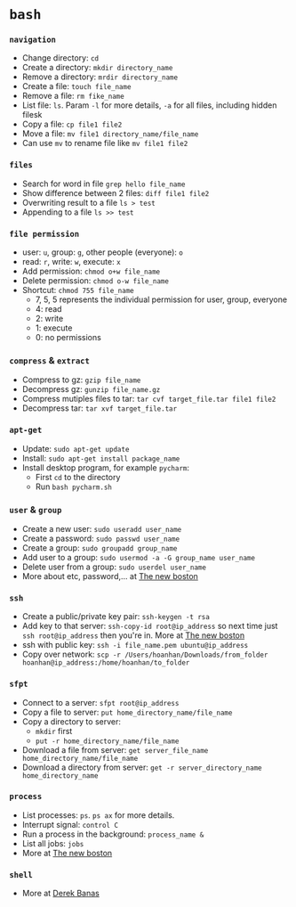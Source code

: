 # `bash`

### `navigation`
- Change directory: `cd`
- Create a directory: `mkdir directory_name`
- Remove a directory: `mrdir directory_name`
- Create a file: `touch file_name`
- Remove a file: `rm fike_name`
- List file: `ls`. Param `-l` for more details, `-a` for all files, including hidden filesk
- Copy a file: `cp file1 file2`
- Move a file: `mv file1 directory_name/file_name`
- Can use `mv` to rename file like `mv file1 file2`

### `files`
- Search for word in file `grep hello file_name`
- Show difference between 2 files: `diff file1 file2`
- Overwriting result to a file `ls > test`
- Appending to a file `ls >> test`

### `file permission`
- user: `u`, group: `g`, other people (everyone): `o`
- read: `r`, write: `w`, execute: `x`
- Add permission: `chmod o+w file_name`
- Delete permission: `chmod o-w file_name`
- Shortcut: `chmod 755 file_name`
  - 7, 5, 5 represents the individual permission for user, group, everyone
  - 4: read
  - 2: write
  - 1: execute
  - 0: no permissions

### `compress` & `extract`
- Compress to gz: `gzip file_name`
- Decompress gz: `gunzip file_name.gz`
- Compress mutiples files to tar: `tar cvf target_file.tar file1 file2`
- Decompress tar: `tar xvf target_file.tar`

### `apt-get`
- Update: `sudo apt-get update`
- Install: `sudo apt-get install package_name`
- Install desktop program, for example `pycharm`:
  - First `cd` to the directory
  - Run `bash pycharm.sh`

### `user` & `group`
- Create a new user: `sudo useradd user_name`
- Create a password: `sudo passwd user_name`
- Create a group: `sudo groupadd group_name` 
- Add user to a group: `sudo usermod -a -G group_name user_name`
- Delete user from a group: `sudo userdel user_name`
- More about etc, password,... at [The new boston](https://youtu.be/7cRaGaIZQlo)

### `ssh`
- Create a public/private key pair: `ssh-keygen -t rsa`
- Add key to that server: `ssh-copy-id root@ip_address` so next time just `ssh root@ip_address` then you're in. More at [The new boston](https://youtu.be/xWLgdSgsBFo)
- ssh with public key: `ssh -i file_name.pem ubuntu@ip_address`
- Copy over network: `scp -r /Users/hoanhan/Downloads/from_folder hoanhan@ip_address:/home/hoanhan/to_folder`

### `sfpt`
- Connect to a server: `sfpt root@ip_address`
- Copy a file to server: `put home_directory_name/file_name`
- Copy a directory to server:
  - `mkdir` first
  - `put -r home_directory_name/file_name`
- Download a file from server: `get server_file_name home_directory_name/file_name`
- Download a directory from server: `get -r server_directory_name home_directory_name`

### `process`
- List processes: `ps`. `ps ax` for more details.
- Interrupt signal: `control C`
- Run a process in the background: `process_name &`
- List all jobs: `jobs`
- More at [The new boston](https://youtu.be/MWldNGdX9zE)

### `shell`
- More at [Derek Banas](https://youtu.be/hwrnmQumtPw)
